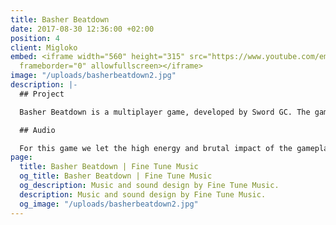 ```yaml
---
title: Basher Beatdown
date: 2017-08-30 12:36:00 +02:00
position: 4
client: Migloko
embed: <iframe width="560" height="315" src="https://www.youtube.com/embed/W_mZdIBP8Lg?rel=0&amp;controls=0&amp;showinfo=0"
  frameborder="0" allowfullscreen></iframe>
image: "/uploads/basherbeatdown2.jpg"
description: |-
  ## Project

  Basher Beatdown is a multiplayer game, developed by Sword GC. The game is available on Air Console, and will be released soon on Steam.

  ## Audio

  For this game we let the high energy and brutal impact of the gameplay inspire us to produce five electronic music tracks for the menu and levels. We created more than 130 sound effects, and recorded a voice actor to give the characters featuring in this game, a personality of their own.
page:
  title: Basher Beatdown | Fine Tune Music
  og_title: Basher Beatdown | Fine Tune Music
  og_description: Music and sound design by Fine Tune Music.
  description: Music and sound design by Fine Tune Music.
  og_image: "/uploads/basherbeatdown2.jpg"
---
```



